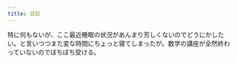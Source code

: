 ```yaml
---
title: 日記
---
```


特に何もないが、ここ最近睡眠の状況があんまり芳しくないのでどうにかしたい。と言いつつまた変な時間にちょっと寝てしまったが。数学の講座が全然終わっていないのでぼちぼち受ける。